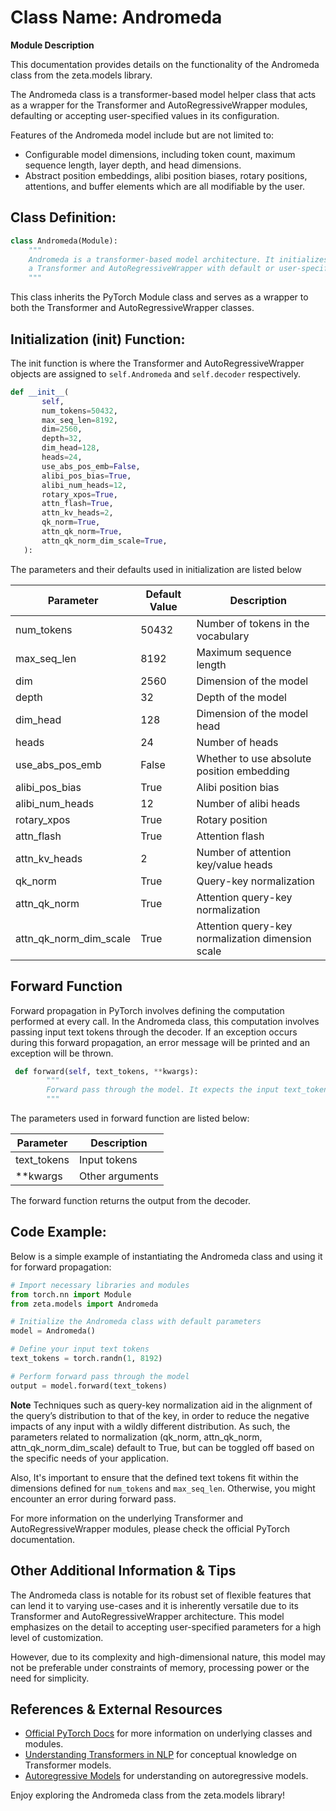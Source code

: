 # Class Name: Andromeda
**Module Description**

This documentation provides details on the functionality of the Andromeda class from the zeta.models library. 

The Andromeda class is a transformer-based model helper class that acts as a wrapper for the Transformer and AutoRegressiveWrapper modules, defaulting or accepting user-specified values in its configuration. 

Features of the Andromeda model include but are not limited to: 
- Configurable model dimensions, including token count, maximum sequence length, layer depth, and head dimensions.
- Abstract position embeddings, alibi position biases, rotary positions, attentions, and buffer elements which are all modifiable by the user.

## Class Definition:

```python
class Andromeda(Module):
    """
    Andromeda is a transformer-based model architecture. It initializes with
    a Transformer and AutoRegressiveWrapper with default or user-specified parameters.
    """
```
This class inherits the PyTorch Module class and serves as a wrapper to both the Transformer and AutoRegressiveWrapper classes. 

## Initialization (__init__) Function:
The init function is where the Transformer and AutoRegressiveWrapper objects are assigned to `self.Andromeda` and `self.decoder` respectively. 

```python
def __init__(
       self,
       num_tokens=50432,
       max_seq_len=8192,
       dim=2560,
       depth=32,
       dim_head=128,
       heads=24,
       use_abs_pos_emb=False,
       alibi_pos_bias=True,
       alibi_num_heads=12,
       rotary_xpos=True,
       attn_flash=True,
       attn_kv_heads=2,
       qk_norm=True,
       attn_qk_norm=True,
       attn_qk_norm_dim_scale=True,
   ):
```

The parameters and their defaults used in initialization are listed below

| Parameter | Default Value | Description |
| ------------- | ------------- | ------------- |
| num_tokens | 50432 | Number of tokens in the vocabulary |
| max_seq_len  | 8192 | Maximum sequence length |
| dim  | 2560 | Dimension of the model |
| depth  | 32 | Depth of the model |
| dim_head  | 128 | Dimension of the model head |
| heads | 24 | Number of heads |
| use_abs_pos_emb  | False | Whether to use absolute position embedding |
| alibi_pos_bias  | True | Alibi position bias |
| alibi_num_heads  | 12 | Number of alibi heads |
| rotary_xpos | True | Rotary position |
| attn_flash | True | Attention flash |
| attn_kv_heads | 2 | Number of attention key/value heads |
| qk_norm | True | Query-key normalization |
| attn_qk_norm | True | Attention query-key normalization |
| attn_qk_norm_dim_scale | True | Attention query-key normalization dimension scale |

## Forward Function
Forward propagation in PyTorch involves defining the computation performed at every call. In the Andromeda class, this computation involves passing input text tokens through the decoder. If an exception occurs during this forward propagation, an error message will be printed and an exception will be thrown.

```python
 def forward(self, text_tokens, **kwargs):
        """
        Forward pass through the model. It expects the input text_tokens.
        """
 ```
The parameters used in forward function are listed below:

| Parameter | Description |
| ------------- | ------------- |
| text_tokens | Input tokens |
| **kwargs | Other arguments |

The forward function returns the output from the decoder.

## Code Example:
Below is a simple example of instantiating the Andromeda class and using it for forward propagation:

```python
# Import necessary libraries and modules
from torch.nn import Module
from zeta.models import Andromeda

# Initialize the Andromeda class with default parameters
model = Andromeda()

# Define your input text tokens
text_tokens = torch.randn(1, 8192)

# Perform forward pass through the model
output = model.forward(text_tokens)
```

**Note** 
Techniques such as query-key normalization aid in the alignment of the query’s distribution to that of the key, in order to reduce the negative impacts of any input with a wildly different distribution. As such, the parameters related to normalization (qk_norm, attn_qk_norm, attn_qk_norm_dim_scale) default to True, but can be toggled off based on the specific needs of your application.

Also, It's important to ensure that the defined text tokens fit within the dimensions defined for `num_tokens` and `max_seq_len`. Otherwise, you might encounter an error during forward pass. 

For more information on the underlying Transformer and AutoRegressiveWrapper modules, please check the official PyTorch documentation. 

## Other Additional Information & Tips 
The Andromeda class is notable for its robust set of flexible features that can lend it to varying use-cases and it is inherently versatile due to its Transformer and AutoRegressiveWrapper architecture. This model emphasizes on the detail to accepting user-specified parameters for a high level of customization. 

However, due to its complexity and high-dimensional nature, this model may not be preferable under constraints of memory, processing power or the need for simplicity. 

## References & External Resources

- [Official PyTorch Docs](https://pytorch.org/docs/stable/nn.html) for more information on underlying classes and modules.
- [Understanding Transformers in NLP](https://towardsdatascience.com/transformers-141e32e69591) for conceptual knowledge on Transformer models.
- [Autoregressive Models](https://machinelearningmastery.com/autoregression-models-time-series-forecasting-python/) for understanding on autoregressive models. 

Enjoy exploring the Andromeda class from the zeta.models library!
